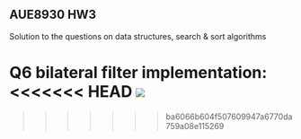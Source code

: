 ## AUE8930 HW3 
Solution to the questions on data structures, search & sort algorithms 

Q6 bilateral filter implementation:
<<<<<<< HEAD
![](<images/table 1-inputq6.png>)
=======
>>>>>>> ba6066b604f507609947a6770da759a08e115269



